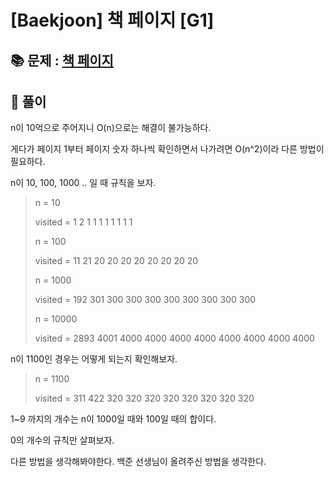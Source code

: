# [Baekjoon] 책 페이지 [G1]

## 📚 문제 : [책 페이지](https://www.acmicpc.net/problem/1019)

## 📖 풀이

n이 10억으로 주어지니 O(n)으로는 해결이 불가능하다.

게다가 페이지 1부터 페이지 숫자 하나씩 확인하면서 나가려면 O(n^2)이라 다른 방법이 필요하다.

n이 10, 100, 1000 .. 일 때 규칙을 보자.

>n = 10
>
>visited = 1 2 1 1 1 1 1 1 1 1
>
>n = 100
>
>visited = 11 21 20 20 20 20 20 20 20 20
>
>n = 1000
>
>visited = 192 301 300 300 300 300 300 300 300 300
>
>n = 10000
>
>visited = 2893 4001 4000 4000 4000 4000 4000 4000 4000 4000



n이 1100인 경우는 어떻게 되는지 확인해보자.

>n = 1100
>
>visited = 311 422 320 320 320 320 320 320 320 320

1~9 까지의 개수는 n이 1000일 때와 100일 때의 합이다.

0의 개수의 규칙만 살펴보자.

다른 방법을 생각해봐야한다.
백준 선생님이 올려주신 방법을 생각한다.